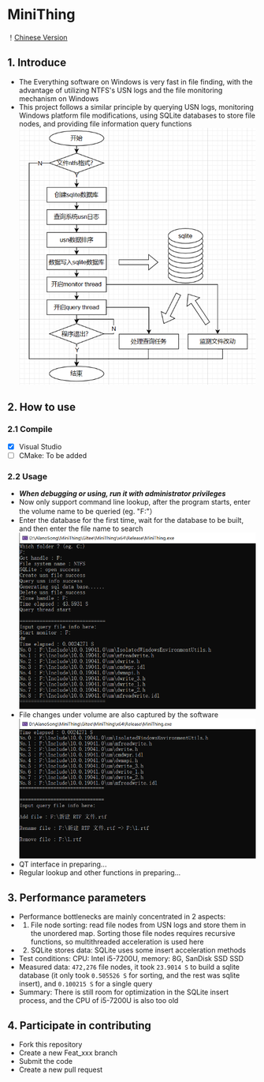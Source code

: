 # MiniThing

！[Chinese Version](./README.ch.md)

## 1. Introduce
- The Everything software on Windows is very fast in file finding, with the advantage of utilizing NTFS's USN logs and the file monitoring mechanism on Windows
- This project follows a similar principle by querying USN logs, monitoring Windows platform file modifications, using SQLite databases to store file nodes, and providing file information query functions
![](./Docs/Pictures/Architecture.png)

## 2. How to use

### 2.1 Compile
- [x] Visual Studio
- [ ] CMake: To be added

### 2.2 Usage
- ***When debugging or using, run it with administrator privileges***
- Now only support command line lookup, after the program starts, enter the volume name to be queried (eg. "F:"）
- Enter the database for the first time, wait for the database to be built, and then enter the file name to search
![](./Docs/Pictures/Use0.png)
- File changes under volume are also captured by the software
![](./Docs/Pictures/Use1.png)
- QT interface in preparing...
- Regular lookup and other functions in preparing...

## 3. Performance parameters
- Performance bottlenecks are mainly concentrated in 2 aspects:
- 1. File node sorting: read file nodes from USN logs and store them in the unordered map. Sorting those file nodes requires recursive functions, so multithreaded acceleration is used here
- 2. SQLite stores data: SQLite uses some insert acceleration methods
- Test conditions: CPU: Intel i5-7200U, memory: 8G, SanDisk SSD SSD
- Measured data: `472,276` file nodes, it took `23.9014 S` to build a sqlite database (it only took `0.505526 S` for sorting, and the rest was sqlite insert), and `0.100215 S` for a single query
- Summary: There is still room for optimization in the SQLite insert process, and the CPU of i5-7200U is also too old

## 4. Participate in contributing
- Fork this repository
- Create a new Feat_xxx branch
- Submit the code
- Create a new pull request
